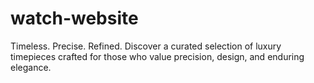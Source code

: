 # watch-website
Timeless. Precise. Refined. Discover a curated selection of luxury timepieces crafted for those who value precision, design, and enduring elegance.
